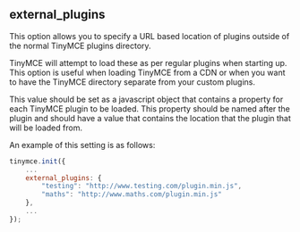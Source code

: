 ## external_plugins

This option allows you to specify a URL based location of plugins outside of the normal TinyMCE plugins directory.

TinyMCE will attempt to load these as per regular plugins when starting up.  This option is useful when loading TinyMCE from a CDN or when you want to have the TinyMCE directory separate from your custom plugins.

This value should be set as a javascript object that contains a property for each TinyMCE plugin to be loaded. This property should be named after the plugin and should have a value that contains the location that the plugin that will be loaded from.

An example of this setting is as follows:

```js
tinymce.init({
    ...
    external_plugins: {
        "testing": "http://www.testing.com/plugin.min.js",
        "maths": "http://www.maths.com/plugin.min.js"
    },
    ...
});
```
